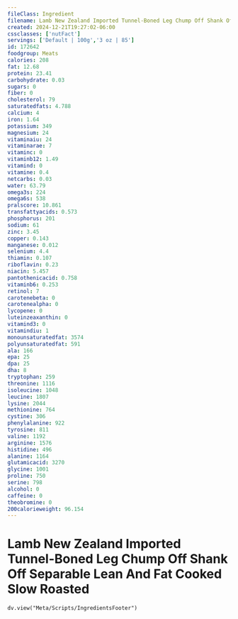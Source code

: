 ```yaml
---
fileClass: Ingredient
filename: Lamb New Zealand Imported Tunnel-Boned Leg Chump Off Shank Off Separable Lean And Fat Cooked Slow Roasted
created: 2024-12-21T19:27:02-06:00
cssclasses: ['nutFact']
servings: ['Default | 100g','3 oz | 85']
id: 172642
foodgroup: Meats
calories: 208
fat: 12.68
protein: 23.41
carbohydrate: 0.03
sugars: 0
fiber: 0
cholesterol: 79
saturatedfats: 4.788
calcium: 4
iron: 1.64
potassium: 349
magnesium: 24
vitaminaiu: 24
vitaminarae: 7
vitaminc: 0
vitaminb12: 1.49
vitamind: 0
vitamine: 0.4
netcarbs: 0.03
water: 63.79
omega3s: 224
omega6s: 538
pralscore: 10.861
transfattyacids: 0.573
phosphorus: 201
sodium: 61
zinc: 3.45
copper: 0.143
manganese: 0.012
selenium: 4.4
thiamin: 0.107
riboflavin: 0.23
niacin: 5.457
pantothenicacid: 0.758
vitaminb6: 0.253
retinol: 7
carotenebeta: 0
carotenealpha: 0
lycopene: 0
luteinzeaxanthin: 0
vitamind3: 0
vitamindiu: 1
monounsaturatedfat: 3574
polyunsaturatedfat: 591
ala: 166
epa: 25
dpa: 25
dha: 8
tryptophan: 259
threonine: 1116
isoleucine: 1048
leucine: 1807
lysine: 2044
methionine: 764
cystine: 306
phenylalanine: 922
tyrosine: 811
valine: 1192
arginine: 1576
histidine: 496
alanine: 1164
glutamicacid: 3270
glycine: 1001
proline: 750
serine: 798
alcohol: 0
caffeine: 0
theobromine: 0
200calorieweight: 96.154
---
```


# Lamb New Zealand Imported Tunnel-Boned Leg Chump Off Shank Off Separable Lean And Fat Cooked Slow Roasted

```dataviewjs
dv.view("Meta/Scripts/IngredientsFooter")
```